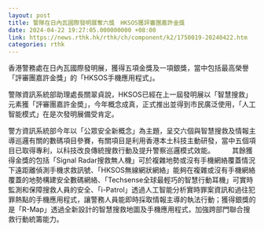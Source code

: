 ```yaml
---
layout: post
title: 警隊在日內瓦國際發明展奪六獎　HKSOS獲評審團嘉許金獎
date: 2024-04-22 19:27:05.000000000 +08:00
link: https://news.rthk.hk/rthk/ch/component/k2/1750019-20240422.htm
categories: rthk
---
```


香港警務處在日內瓦國際發明展，獲得五項金獎及一項銀獎，當中包括最高榮譽「評審團嘉許金獎」的「HKSOS手機應用程式」。

警隊資訊系統部助理處長關翠貞說，HKSOS已經在上一屆發明展以「智慧搜救」元素獲「評審團嘉許金奬」，今年概念成真，正式推出並得到市民廣泛使用，「人工智能模式」在是次發明展備受肯定。

警方資訊系統部今年以「公眾安全新概念」為主題，呈交六個與智慧搜救及情報主導巡邏有關的數碼項目參賽，有關項目是利用香港本土科技主動研發，當中五個項目已取得專利，以科技改良傳統搜救行動及提升警察巡邏模式效能。
　　 
其餘獲得金獎的包括「Signal Radar搜救無人機」可於複雜地勢或沒有手機網絡覆蓋情況下遠距離偵測手機求救訊號、「HKSOS無線網狀網絡」能夠在複雜或沒有手機網絡覆蓋的地勢構建安全數碼網絡、「Techsense全球最輕巧的智慧行動耳機」可實時監測和保障搜救人員的安全、「i-Patrol」透過人工智能分析實時罪案資訊和過往犯罪熱點的手機應用程式，讓警務人員能即時採取情報主導的執法行動；獲得銀獎的是「R-Map」透過全新設計的智慧搜救地圖及手機應用程式，加強跨部門聯合搜救行動統籌能力。
